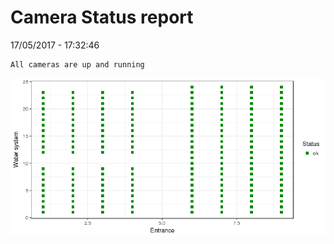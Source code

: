 Camera Status report
================
17/05/2017 - 17:32:46

    All cameras are up and running

![](camreport_files/figure-markdown_github/unnamed-chunk-2-1.png)
